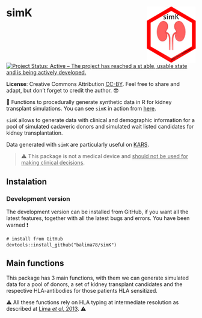 
<!-- README.md is generated from README.Rmd. Please edit that file -->

# simK <img src="man/figures/logo.png" height="150" align="right"/>

[![Project Status: Active – The project has reached a st able, usable
state and is being actively
developed.](https://www.repostatus.org/badges/latest/active.svg)](https://www.repostatus.org/#active)

**License**: Creative Commons Attribution
[CC-BY](https://creativecommons.org/licenses/by/2.0/). Feel free to
share and adapt, but don’t forget to credit the author. :sunglasses:

:dart: Functions to procedurally generate synthetic data in R for kidney
transplant simulations. You can see `simK` in action from
[here](https://simk.netlify.app/).

`simK` allows to generate data with clinical and demographic information
for a pool of simulated cadaveric donors and simulated wait listed
candidates for kidney transplantation.

Data generated with `simK` are particularly useful on
[KARS](https://balima.shinyapps.io/kars/).

> :warning: This package is not a medical device and <ins>should not be
> used for making clinical decisions</ins>.

## Instalation

### Development version

The development version can be installed from GitHub, if you want all
the latest features, together with all the latest bugs and errors. You
have been warned :exclamation:

    # install from GitHub
    devtools::install_github("balima78/simK")

## Main functions

This package has 3 main functions, with them we can generate simulated
data for a pool of donors, a set of kidney transplant candidates and the
respective HLA-antibodies for those patients HLA sensitized.

:warning: All these functions rely on HLA typing at intermediate
resolution as described at [Lima *et al*,
2013](https://12f11c1f-960a-f627-594d-b8ce276384f7.filesusr.com/ugd/3e838e_dc548dede99a4db5869c3d2c20c2d16f.pdf?index=true).
:warning:
